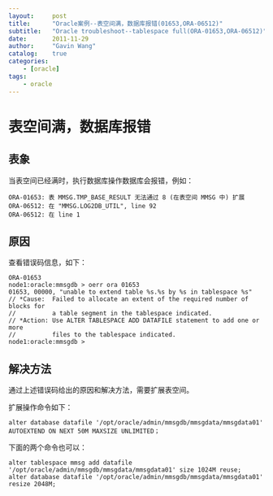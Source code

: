 ```yaml
---
layout:     post
title:      "Oracle案例--表空间满，数据库报错(01653,ORA-06512)"
subtitle:   "Oracle troubleshoot--tablespace full(ORA-01653,ORA-06512)"
date:       2011-11-29
author:     "Gavin Wang"
catalog:    true
categories:
    - [oracle]
tags:
    - oracle
---
```


# 表空间满，数据库报错

## 表象

当表空间已经满时，执行数据库操作数据库会报错，例如：

```shell
ORA-01653: 表 MMSG.TMP_BASE_RESULT 无法通过 8 (在表空间 MMSG 中) 扩展
ORA-06512: 在 "MMSG.LOG2DB_UTIL", line 92
ORA-06512: 在 line 1
```

## 原因

查看错误码信息，如下：

```shell
ORA-01653
node1:oracle:mmsgdb > oerr ora 01653
01653, 00000, "unable to extend table %s.%s by %s in tablespace %s"
// *Cause:  Failed to allocate an extent of the required number of blocks for 
//          a table segment in the tablespace indicated.
// *Action: Use ALTER TABLESPACE ADD DATAFILE statement to add one or more
//          files to the tablespace indicated.
node1:oracle:mmsgdb >
```

## 解决方法

通过上述错误码给出的原因和解决方法，需要扩展表空间。

扩展操作命令如下：

```shell
alter database datafile '/opt/oracle/admin/mmsgdb/mmsgdata/mmsgdata01' AUTOEXTEND ON NEXT 50M MAXSIZE UNLIMITED；
```

下面的两个命令也可以：

```shell
alter tablespace mmsg add datafile '/opt/oracle/admin/mmsgdb/mmsgdata/mmsgdata01' size 1024M reuse;
alter database datafile '/opt/oracle/admin/mmsgdb/mmsgdata/mmsgdata01' resize 2048M;
```

